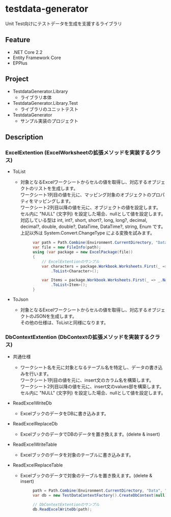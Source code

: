 # testdata-generator
Unit Test向けにテストデータを生成を支援するライブラリ

## Feature
- .NET Core 2.2
- Entity Framework Core
- EPPlus

## Project
- TestdataGenerator.Library
    - ライブラリ本体
- TestdataGenerator.Library.Test
    - ライブラリのユニットテスト
- TestdataGenerator
    - サンプル実装のプロジェクト

## Description
### **ExcelExtention (ExcelWorksheetの拡張メソッドを実装するクラス)**
- ToList<T>

  - 対象となるExcelワークシートからセルの値を取得し、対応するオブジェクトのリストを生成します。  
		ワークシート1列目の値を元に、マッピング対象のオブジェクトのプロパティをマッピングします。  
		ワークシート2列目以降の値を元に、オブジェクトの値を設定します。  
    セル内に "NULL" (文字列) を設定した場合、nullとして値を設定します。  
    対応している型は int, int?, short, short?, long, long?, decimal, decimal?, double, double?, DataTime, DataTime?, string, Enum です。  
    上記以外は System.Convert.ChangeType による変換を試みます。

``` C#
            var path = Path.Combine(Environment.CurrentDirectory, "Data", "Data.xlsx");
            var file = new FileInfo(path);
            using (var package = new ExcelPackage(file))
            {
                // ExcelExtentionのサンプル
                var characters = package.Workbook.Worksheets.First(_ => _.Name == "Character")
                    .ToList<Character>();

                var Items = package.Workbook.Worksheets.First(_ => _.Name == "Item")
                    .ToList<Item>();
            }
```
- ToJson<T>

  - 対象となるExcelワークシートからセルの値を取得し、対応するオブジェクトのJSONを生成します。  
    その他の仕様は、ToList<T>と同様になります。

### **DbContextExtention (DbContextの拡張メソッドを実装するクラス)**
- 共通仕様
  - ワークシート名を元に対象となるテーブル名を特定し、データの書き込みを行います。  
    ワークシート1列目の値を元に、insert文のカラム名を構築します。  
    ワークシート2列目以降の値を元に、insert文のvalues部を構築します。  
    セル内に "NULL" (文字列) を設定した場合、nullとして値を設定します。

- ReadExcelWriteDb
  - ExcelブックのデータをDBに書き込みます。  

- ReadExcelReplaceDb
  - ExcelブックのデータでDBのデータを置き換えます。(delete & insert)  
		
- ReadExcelWriteTable
  - Excelブックのデータを対象のテーブルに書き込みます。  

- ReadExcelReplaceTable
  - Excelブックのデータで対象のテーブルを置き換えます。(delete & insert)  

``` C#
            path = Path.Combine(Environment.CurrentDirectory, "Data", "DbData.xlsx");
            var db = new TestDataContextFactory().CreateDbContext(null);

            // DbContextExtentionのサンプル
            db.ReadExcelWriteDb(path);
```
